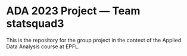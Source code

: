 # ADA 2023 Project — Team statsquad3
This is the repository for the group project in the context of the Applied Data Analysis course at EPFL. 
